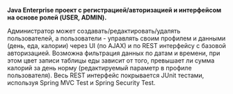 **Java Enterprise проект с регистрацией/авторизацией и интерфейсом на основе ролей (USER, ADMIN).**

Администратор может создавать/редактировать/удалять пользователей, а пользователи - управлять своим 
профилем и данными (день, еда, калории) через UI (по AJAX) и по REST интерфейсу с базовой авторизацией.
Возможна фильтрация данных по датам и времени, при этом цвет записи таблицы еды зависит от того, превышает ли
сумма калорий за день норму (редактируемый параметр в профиле пользователя). 
Весь REST интерфейс покрывается JUnit тестами, используя Spring MVC Test и Spring Security Test.
